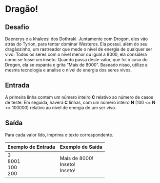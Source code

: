 # Dragão!


## Desafio
Daenerys é a khaleesi dos Dothraki. Juntamente com Drogon, eles vão atrás do Tyrion, para tentar dominar Westeros. Ela possui, além do seu dragãozinho, um rastreador que mede o nível de energia de qualquer ser vivo. Todos os seres com o nível menor ou igual a 8000, ela considera como se fosse um inseto. Quando passa deste valor, que foi o caso do Drogon, ela se espanta e grita “Mais de 8000”. Baseado nisso, utilize a mesma tecnologia e analise o nível de energia dos seres vivos.

## Entrada
A primeira linha contém um número inteiro **C** relativo ao número de casos de teste. Em seguida, haverá **C** linhas, com um número inteiro **N** (100 <= **N** <= 100000) relativo ao nível de energia de um ser vivo.

## Saída
Para cada valor lido, imprima o texto correspondente.


| Exemplo de Entrada          | Exemplo de Saída                        |   
|-----------------------------|-----------------------------------------| 
| 3<br> 8001<br> 100 <br> 200 | Mais de 8000! <br> Inseto! <br> Inseto! |
